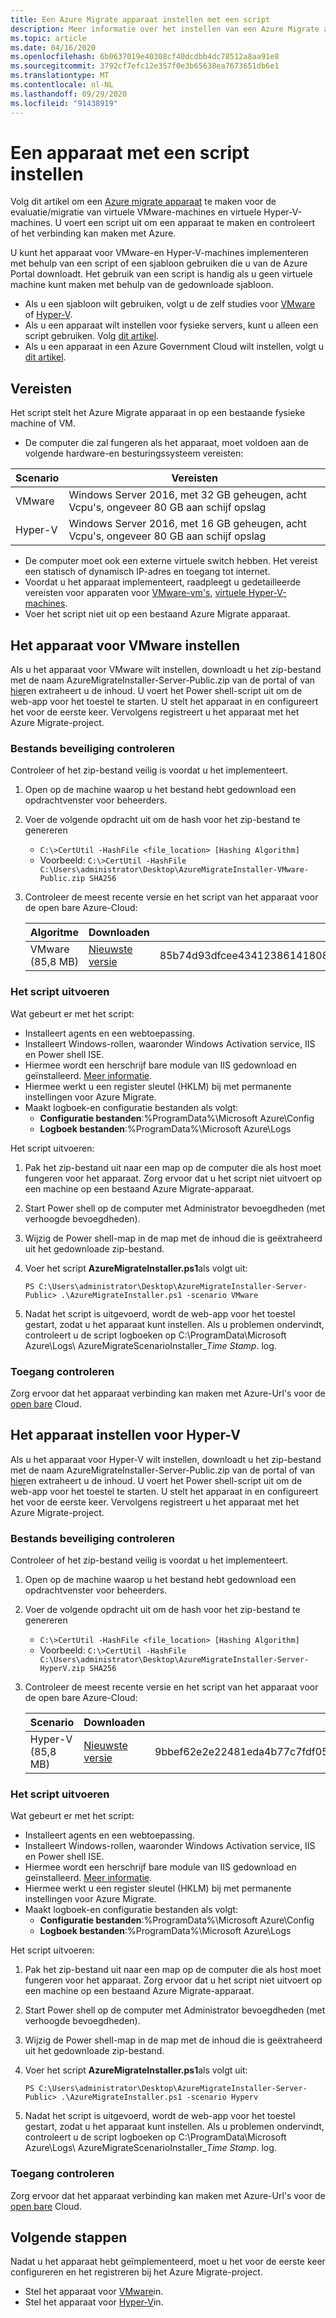 ```yaml
---
title: Een Azure Migrate apparaat instellen met een script
description: Meer informatie over het instellen van een Azure Migrate apparaat met een script
ms.topic: article
ms.date: 04/16/2020
ms.openlocfilehash: 6b0637019e40308cf40dcdbb4dc78512a8aa91e8
ms.sourcegitcommit: 3792cf7efc12e357f0e3b65638ea7673651db6e1
ms.translationtype: MT
ms.contentlocale: nl-NL
ms.lasthandoff: 09/29/2020
ms.locfileid: "91438919"
---
```

# <a name="set-up-an-appliance-with-a-script"></a>Een apparaat met een script instellen

Volg dit artikel om een [Azure migrate apparaat](./migrate-appliance-architecture.md) te maken voor de evaluatie/migratie van virtuele VMware-machines en virtuele Hyper-V-machines. U voert een script uit om een apparaat te maken en controleert of het verbinding kan maken met Azure. 

U kunt het apparaat voor VMware-en Hyper-V-machines implementeren met behulp van een script of een sjabloon gebruiken die u van de Azure Portal downloadt. Het gebruik van een script is handig als u geen virtuele machine kunt maken met behulp van de gedownloade sjabloon.

- Als u een sjabloon wilt gebruiken, volgt u de zelf studies voor [VMware](tutorial-prepare-vmware.md) of [Hyper-V](tutorial-prepare-hyper-v.md).
- Als u een apparaat wilt instellen voor fysieke servers, kunt u alleen een script gebruiken. Volg [dit artikel](how-to-set-up-appliance-physical.md).
- Als u een apparaat in een Azure Government Cloud wilt instellen, volgt u [dit artikel](deploy-appliance-script-government.md).

## <a name="prerequisites"></a>Vereisten

Het script stelt het Azure Migrate apparaat in op een bestaande fysieke machine of VM.

- De computer die zal fungeren als het apparaat, moet voldoen aan de volgende hardware-en besturingssysteem vereisten:

Scenario | Vereisten
--- | ---
VMware | Windows Server 2016, met 32 GB geheugen, acht Vcpu's, ongeveer 80 GB aan schijf opslag
Hyper-V | Windows Server 2016, met 16 GB geheugen, acht Vcpu's, ongeveer 80 GB aan schijf opslag
- De computer moet ook een externe virtuele switch hebben. Het vereist een statisch of dynamisch IP-adres en toegang tot internet.
- Voordat u het apparaat implementeert, raadpleegt u gedetailleerde vereisten voor apparaten voor [VMware-vm's](migrate-appliance.md#appliance---vmware), [virtuele Hyper-V-machines](migrate-appliance.md#appliance---hyper-v).
- Voer het script niet uit op een bestaand Azure Migrate apparaat.

## <a name="set-up-the-appliance-for-vmware"></a>Het apparaat voor VMware instellen

Als u het apparaat voor VMware wilt instellen, downloadt u het zip-bestand met de naam AzureMigrateInstaller-Server-Public.zip van de portal of van [hier](https://go.microsoft.com/fwlink/?linkid=2140334)en extraheert u de inhoud. U voert het Power shell-script uit om de web-app voor het toestel te starten. U stelt het apparaat in en configureert het voor de eerste keer. Vervolgens registreert u het apparaat met het Azure Migrate-project.


### <a name="verify-file-security"></a>Bestands beveiliging controleren

Controleer of het zip-bestand veilig is voordat u het implementeert.

1. Open op de machine waarop u het bestand hebt gedownload een opdrachtvenster voor beheerders.
2. Voer de volgende opdracht uit om de hash voor het zip-bestand te genereren
    - ```C:\>CertUtil -HashFile <file_location> [Hashing Algorithm]```
    - Voorbeeld: ```C:\>CertUtil -HashFile C:\Users\administrator\Desktop\AzureMigrateInstaller-VMware-Public.zip SHA256```
3. Controleer de meest recente versie en het script van het apparaat voor de open bare Azure-Cloud:

    **Algoritme** | **Downloaden** | **SHA256**
    --- | --- | ---
    VMware (85,8 MB) | [Nieuwste versie](https://go.microsoft.com/fwlink/?linkid=2116601) | 85b74d93dfcee43412386141808d82147916330e6669df94c7969fe1b3d0fe72



### <a name="run-the-script"></a>Het script uitvoeren

Wat gebeurt er met het script:

- Installeert agents en een webtoepassing.
- Installeert Windows-rollen, waaronder Windows Activation service, IIS en Power shell ISE.
- Hiermee wordt een herschrijf bare module van IIS gedownload en geïnstalleerd. [Meer informatie](https://www.microsoft.com/download/details.aspx?id=7435).
- Hiermee werkt u een register sleutel (HKLM) bij met permanente instellingen voor Azure Migrate.
- Maakt logboek-en configuratie bestanden als volgt:
    - **Configuratie bestanden**:%ProgramData%\Microsoft Azure\Config
    - **Logboek bestanden**:%ProgramData%\Microsoft Azure\Logs

Het script uitvoeren:

1. Pak het zip-bestand uit naar een map op de computer die als host moet fungeren voor het apparaat. Zorg ervoor dat u het script niet uitvoert op een machine op een bestaand Azure Migrate-apparaat.
2. Start Power shell op de computer met Administrator bevoegdheden (met verhoogde bevoegdheden).
3. Wijzig de Power shell-map in de map met de inhoud die is geëxtraheerd uit het gedownloade zip-bestand.
4. Voer het script **AzureMigrateInstaller.ps1**als volgt uit:

    ``` PS C:\Users\administrator\Desktop\AzureMigrateInstaller-Server-Public> .\AzureMigrateInstaller.ps1 -scenario VMware ```
   
5. Nadat het script is uitgevoerd, wordt de web-app voor het toestel gestart, zodat u het apparaat kunt instellen. Als u problemen ondervindt, controleert u de script logboeken op C:\ProgramData\Microsoft Azure\Logs\ AzureMigrateScenarioInstaller_<em>Time Stamp</em>. log.

### <a name="verify-access"></a>Toegang controleren

Zorg ervoor dat het apparaat verbinding kan maken met Azure-Url's voor de [open bare](migrate-appliance.md#public-cloud-urls) Cloud.

## <a name="set-up-the-appliance-for-hyper-v"></a>Het apparaat instellen voor Hyper-V

Als u het apparaat voor Hyper-V wilt instellen, downloadt u het zip-bestand met de naam AzureMigrateInstaller-Server-Public.zip van de portal of van [hier](https://go.microsoft.com/fwlink/?linkid=2105112)en extraheert u de inhoud. U voert het Power shell-script uit om de web-app voor het toestel te starten. U stelt het apparaat in en configureert het voor de eerste keer. Vervolgens registreert u het apparaat met het Azure Migrate-project.


### <a name="verify-file-security"></a>Bestands beveiliging controleren

Controleer of het zip-bestand veilig is voordat u het implementeert.

1. Open op de machine waarop u het bestand hebt gedownload een opdrachtvenster voor beheerders.
2. Voer de volgende opdracht uit om de hash voor het zip-bestand te genereren
    - ```C:\>CertUtil -HashFile <file_location> [Hashing Algorithm]```
    - Voorbeeld: ```C:\>CertUtil -HashFile C:\Users\administrator\Desktop\AzureMigrateInstaller-Server-HyperV.zip SHA256```

3. Controleer de meest recente versie en het script van het apparaat voor de open bare Azure-Cloud:

    **Scenario** | **Downloaden** | **SHA256**
    --- | --- | ---
    Hyper-V (85,8 MB) | [Nieuwste versie](https://go.microsoft.com/fwlink/?linkid=2116657) |  9bbef62e2e22481eda4b77c7fdf05db98c3767c20f0a873114fb0dcfa6ed682a

### <a name="run-the-script"></a>Het script uitvoeren

Wat gebeurt er met het script:

- Installeert agents en een webtoepassing.
- Installeert Windows-rollen, waaronder Windows Activation service, IIS en Power shell ISE.
- Hiermee wordt een herschrijf bare module van IIS gedownload en geïnstalleerd. [Meer informatie](https://www.microsoft.com/download/details.aspx?id=7435).
- Hiermee werkt u een register sleutel (HKLM) bij met permanente instellingen voor Azure Migrate.
- Maakt logboek-en configuratie bestanden als volgt:
    - **Configuratie bestanden**:%ProgramData%\Microsoft Azure\Config
    - **Logboek bestanden**:%ProgramData%\Microsoft Azure\Logs

Het script uitvoeren:

1. Pak het zip-bestand uit naar een map op de computer die als host moet fungeren voor het apparaat. Zorg ervoor dat u het script niet uitvoert op een machine op een bestaand Azure Migrate-apparaat.
2. Start Power shell op de computer met Administrator bevoegdheden (met verhoogde bevoegdheden).
3. Wijzig de Power shell-map in de map met de inhoud die is geëxtraheerd uit het gedownloade zip-bestand.
4. Voer het script **AzureMigrateInstaller.ps1**als volgt uit: 

    ``` PS C:\Users\administrator\Desktop\AzureMigrateInstaller-Server-Public> .\AzureMigrateInstaller.ps1 -scenario Hyperv ```
   
5. Nadat het script is uitgevoerd, wordt de web-app voor het toestel gestart, zodat u het apparaat kunt instellen. Als u problemen ondervindt, controleert u de script logboeken op C:\ProgramData\Microsoft Azure\Logs\ AzureMigrateScenarioInstaller_<em>Time Stamp</em>. log.

### <a name="verify-access"></a>Toegang controleren

Zorg ervoor dat het apparaat verbinding kan maken met Azure-Url's voor de [open bare](migrate-appliance.md#public-cloud-urls) Cloud.

## <a name="next-steps"></a>Volgende stappen

Nadat u het apparaat hebt geïmplementeerd, moet u het voor de eerste keer configureren en het registreren bij het Azure Migrate-project.

- Stel het apparaat voor [VMware](how-to-set-up-appliance-vmware.md#configure-the-appliance)in.
- Stel het apparaat voor [Hyper-V](how-to-set-up-appliance-hyper-v.md#configure-the-appliance)in.
